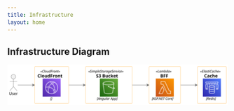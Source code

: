 ```yaml
---
title: Infrastructure
layout: home
---
```


## Infrastructure Diagram

![](diagrams/others/infrastructure.svg)